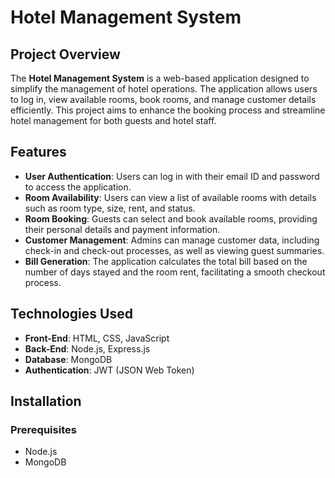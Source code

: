 # Hotel Management System

## Project Overview

The **Hotel Management System** is a web-based application designed to simplify the management of hotel operations. The application allows users to log in, view available rooms, book rooms, and manage customer details efficiently. This project aims to enhance the booking process and streamline hotel management for both guests and hotel staff.

## Features

- **User Authentication**: Users can log in with their email ID and password to access the application.
- **Room Availability**: Users can view a list of available rooms with details such as room type, size, rent, and status.
- **Room Booking**: Guests can select and book available rooms, providing their personal details and payment information.
- **Customer Management**: Admins can manage customer data, including check-in and check-out processes, as well as viewing guest summaries.
- **Bill Generation**: The application calculates the total bill based on the number of days stayed and the room rent, facilitating a smooth checkout process.

## Technologies Used

- **Front-End**: HTML, CSS, JavaScript
- **Back-End**: Node.js, Express.js
- **Database**: MongoDB
- **Authentication**: JWT (JSON Web Token)

## Installation

### Prerequisites

- Node.js
- MongoDB
